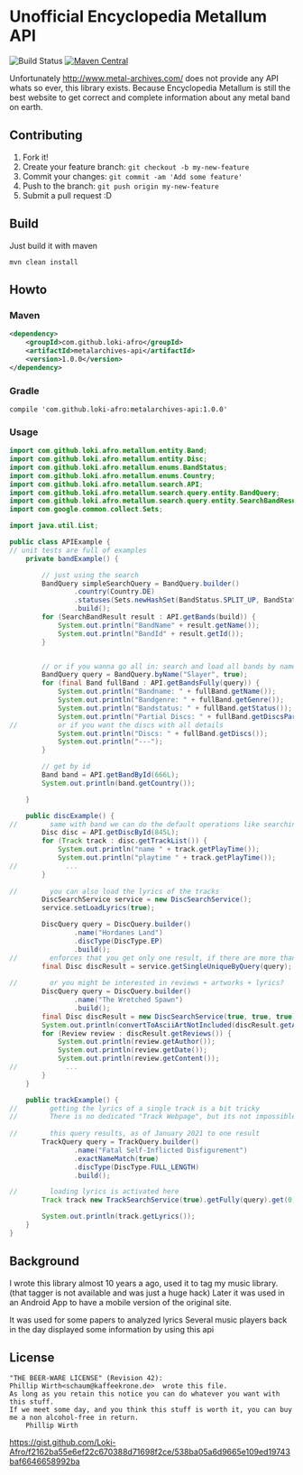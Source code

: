 # Unofficial Encyclopedia Metallum API

![Build Status](https://github.com/Loki-Afro/metalarchives//actions/workflows/main.yml/badge.svg?branch=master)
[![Maven Central](https://maven-badges.herokuapp.com/maven-central/com.github.loki-afro/metalarchives-api/badge.svg?style=plastic)](https://maven-badges.herokuapp.com/maven-central/com.github.loki-afro/metalarchives-api)

Unfortunately http://www.metal-archives.com/ does not provide any API whats so ever, this library exists. Because
Encyclopedia Metallum is still the best website to get correct and complete information about any metal band on earth.

## Contributing

1. Fork it!
2. Create your feature branch: `git checkout -b my-new-feature`
3. Commit your changes: `git commit -am 'Add some feature'`
4. Push to the branch: `git push origin my-new-feature`
5. Submit a pull request :D

## Build

Just build it with maven

```
mvn clean install
```

## Howto

### Maven

```xml
<dependency>
    <groupId>com.github.loki-afro</groupId>
    <artifactId>metalarchives-api</artifactId>
    <version>1.0.0</version>
</dependency>
```

### Gradle

```
compile 'com.github.loki-afro:metalarchives-api:1.0.0'
```

### Usage

```java
import com.github.loki.afro.metallum.entity.Band;
import com.github.loki.afro.metallum.entity.Disc;
import com.github.loki.afro.metallum.enums.BandStatus;
import com.github.loki.afro.metallum.enums.Country;
import com.github.loki.afro.metallum.search.API;
import com.github.loki.afro.metallum.search.query.entity.BandQuery;
import com.github.loki.afro.metallum.search.query.entity.SearchBandResult;
import com.google.common.collect.Sets;

import java.util.List;

public class APIExample {
// unit tests are full of examples
    private bandExample() {

        // just using the search
        BandQuery simpleSearchQuery = BandQuery.builder()
                .country(Country.DE)
                .statuses(Sets.newHashSet(BandStatus.SPLIT_UP, BandStatus.ON_HOLD))
                .build();
        for (SearchBandResult result : API.getBands(build)) {
            System.out.println("BandName" + result.getName());
            System.out.println("BandId" + result.getId());
        }


        // or if you wanna go all in: search and load all bands by name
        BandQuery query = BandQuery.byName("Slayer", true);
        for (final Band fullBand : API.getBandsFully(query)) {
            System.out.println("Bandname: " + fullBand.getName());
            System.out.println("Bandgenre: " + fullBand.getGenre());
            System.out.println("Bandstatus: " + fullBand.getStatus());
            System.out.println("Partial Discs: " + fullBand.getDiscsPartial());
//          or if you want the discs with all details
            System.out.println("Discs: " + fullBand.getDiscs());
            System.out.println("---");
        }

        // get by id
        Band band = API.getBandById(666L);
        System.out.println(band.getCountry());

    }

    public discExample() {
//        same with band we can do the default operations like searching and getting a single disc by its id
        Disc disc = API.getDiscById(845L);
        for (Track track : disc.getTrackList()) {
            System.out.println("name " + track.getPlayTime());
            System.out.println("playtime " + track.getPlayTime());
//            ...
        }
        
//        you can also load the lyrics of the tracks
        DiscSearchService service = new DiscSearchService();
        service.setLoadLyrics(true);

        DiscQuery query = DiscQuery.builder()
                .name("Hordanes Land")
                .discType(DiscType.EP)
                .build();
//        enforces that you get only one result, if there are more than one an exception will be thrown
        final Disc discResult = service.getSingleUniqueByQuery(query);
        
//        or you might be interested in reviews + artworks + lyrics?
        DiscQuery query = DiscQuery.builder()
                .name("The Wretched Spawn")
                .build();
        final Disc discResult = new DiscSearchService(true, true, true).getById(query);
        System.out.println(convertToAsciiArtNotIncluded(discResult.getArtwork()));
        for (Review review : discResult.getReviews()) {
            System.out.println(review.getAuthor());
            System.out.println(review.getDate());
            System.out.println(review.getContent());
//            ...
        }
    }

    public trackExample() {
//        getting the lyrics of a single track is a bit tricky
//        There is no dedicated "Track Webpage", but its not impossible ..
        
//        this query results, as of January 2021 to one result 
        TrackQuery query = TrackQuery.builder()
                .name("Fatal Self-Inflicted Disfigurement")
                .exactNameMatch(true)
                .discType(DiscType.FULL_LENGTH)
                .build();

//        loading lyrics is activated here
        Track track new TrackSearchService(true).getFully(query).get(0);

        System.out.println(track.getLyrics());
    }
}
```

## Background

I wrote this library almost 10 years a ago, used it to tag my music library. (that tagger is not available and was just a
huge hack)
Later it was used in an Android App to have a mobile version of the original site.

It was used for some papers to analyzed lyrics
Several music players back in the day displayed some information by using this api

## License

```
"THE BEER-WARE LICENSE" (Revision 42):
Phillip Wirth<schaum@kaffeekrone.de>  wrote this file.
As long as you retain this notice you can do whatever you want with this stuff.
If we meet some day, and you think this stuff is worth it, you can buy me a non alcohol-free in return.
	Phillip Wirth
```

https://gist.github.com/Loki-Afro/f2162ba55e6ef22c670388d71698f2ce/538ba05a6d9665e109ed19743baf6646658992ba

